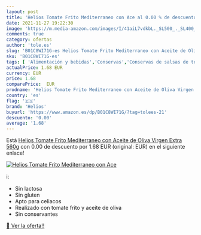```yaml
---
layout: post
title: 'Helios Tomate Frito Mediterraneo con Ace al 0.00 % de descuento'
date: 2021-11-27 19:22:30
image: 'https://m.media-amazon.com/images/I/41aiL7vdkbL._SL500_._SL400_.jpg'
comments: true
category: ofertas
author: 'tole.es'
slug: 'B01C8WI71G-es Helios Tomate Frito Mediterraneo con Aceite de Oliva...'
sku: 'B01C8WI71G-es'
tags: [ 'Alimentación y bebidas','Conservas','Conservas de salsas de tomate','Conservas de tomates','Conservas de verduras','aceite','de','extra','helios','oliva','virgen', ]
actualPrice: 1.68 EUR
currency: EUR
price: 1.68
comparePrice:  EUR
prodname: 'Helios Tomate Frito Mediterraneo con Aceite de Oliva Virgen Extra  560g'
country: 'es'
flag: '🇪🇸'
brand: 'Helios'
buyurl: 'https://www.amazon.es/dp/B01C8WI71G/?tag=tolees-21'
descuento: '0.00'
average: '1.68'
---
```


Está [Helios Tomate Frito Mediterraneo con Aceite de Oliva Virgen Extra  560g](https://www.amazon.es/dp/B01C8WI71G/?tag=tolees-21) con 0.00 de descuento por 1.68 EUR (original:  EUR) en el siguiente enlace!

[![Helios Tomate Frito Mediterraneo con Ace](https://m.media-amazon.com/images/I/41aiL7vdkbL._SL500_._SL400_.jpg)](https://www.amazon.es/dp/B01C8WI71G/?tag=tolees-21)

ℹ️:

- Sin lactosa
- Sin gluten
- Apto para celiacos
- Realizado con tomate frito y aceite de oliva
- Sin conservantes

[🛒 Ver la oferta!!](https://www.amazon.es/dp/B01C8WI71G/?tag=tolees-21)
